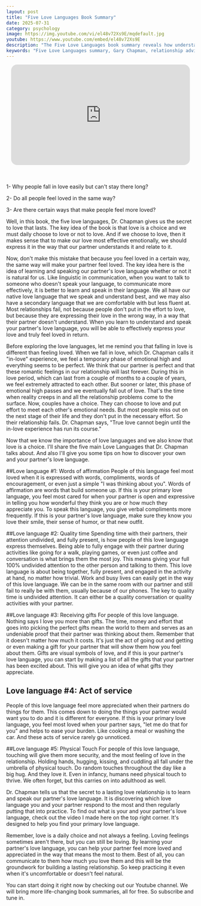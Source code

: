 ```yaml
---
layout: post
title: "Five Love Languages Book Summary"
date: 2025-07-31
category: psychology
image: https://img.youtube.com/vi/el48v72Xs9E/mqdefault.jpg
youtube: https://www.youtube.com/embed/el48v72Xs9E
description: "The Five Love Languages book summary reveals how understanding your partner’s emotional language can build deeper, lasting relationships."
keywords: "Five Love Languages summary, Gary Chapman, relationship advice, love languages, emotional connection, lasting relationships, book summary, communication in love"
---
```


<div style="display: flex; justify-content: center; margin-bottom: 20px;">
  <div style="aspect-ratio: 16 / 9; width: 95%; max-width: 700px; position: relative;">
    <iframe 
      src="https://www.youtube.com/embed/el48v72Xs9E"
      title="YouTube video player"
      allowfullscreen
      frameborder="0"
      style="position: absolute; inset: 0; width: 100%; height: 100%; border-radius: 16px;">
    </iframe>
  </div>
</div>

<div style="height: 15px;"></div>
<!-- ..................................................................... -->

1- Why people fall in love easily but can't stay there long? 

2- Do all people feel loved in the same way? 

3- Are there certain ways that make people feel more loved?

 

Well, in this book, the five love languages, Dr. Chapman gives us the secret to love that lasts. The key idea of the book is that love is a choice and we must daily choose to love or not to love. And if we choose to love, then it makes sense that to make our love most effective emotionally, we should express it in the way that our partner understands it and relate to it. 


Now, don't make this mistake that because you feel loved in a certain way, the same way will make your partner feel loved. The key idea here is the idea of learning and speaking our partner's love language whether or not it is natural for us. Like linguistic in communication, when you want to talk to someone who doesn't speak your language, to communicate more effectively, it is better to learn and speak in their language. We all have our native love language that we speak and understand best, and we may also have a secondary language that we are comfortable with but less fluent at. Most relationships fail, not because people don't put in the effort to love, but because they are expressing their love in the wrong way, in a way that their partner doesn't understand. When you learn to understand and speak your partner's love language, you will be able to effectively express your love and truly feel loved in return.

 

Before exploring the love languages, let me remind you that falling in love is different than feeling loved. When we fall in love, which Dr. Chapman calls it "in-love" experience, we feel a temporary phase of emotional high and everything seems to be perfect. We think that our partner is perfect and that these romantic feelings in our relationship will last forever. During this in love period, which can last from a couple of months to a couple of years, we feel extremely attracted to each other. But sooner or later, this phase of emotional high passes and we eventually fall out of love. That's the time when reality creeps in and all the relationship problems come to the surface. Now, couples have a choice. They can choose to love and put effort to meet each other's emotional needs. But most people miss out on the next stage of their life and they don't put in the necessary effort. So their relationship fails. Dr. Chapman says, "True love cannot begin until the in-love experience has run its course." 

 

Now that we know the importance of love languages and we also know that love is a choice. I'll share the five main Love Languages that Dr. Chapman talks about. And also I'll give you some tips on how to discover your own and your partner's love language. 

 
##Love language #1: Words of affirmation 
People of this language feel most loved when it is expressed with words, compliments, words of encouragement, or even just a simple "I was thinking about you". Words of affirmation are words that build someone up. If this is your primary love language, you feel most cared for when your partner is open and expressive in telling you how wonderful they think you are or how much they appreciate you. To speak this language, you give verbal compliments more frequently. If this is your partner's love language, make sure they know you love their smile, their sense of humor, or that new outfit. 

 

##Love language #2: Quality time 
Spending time with their partners, their attention undivided, and fully present, is how people of this love language express themselves. Being able to fully engage with their partner during activities like going for a walk, playing games, or even just coffee and conversation is what brings them the most joy. This means giving your full 100% undivided attention to the other person and talking to them. This love language is about being together, fully present, and engaged in the activity at hand, no matter how trivial. Work and busy lives can easily get in the way of this love language. We can be in the same room with our partner and still fail to really be with them, usually because of our phones. The key to quality time is undivided attention. It can either be a quality conversation or quality activities with your partner. 

 

##Love language #3: Receiving gifts
For people of this love language. Nothing says I love you more than gifts. The time, money and effort that goes into picking the perfect gifts mean the world to them and serves as an undeniable proof that their partner was thinking about them. Remember that it doesn't matter how much it costs. It's just the act of going out and getting or even making a gift for your partner that will show them how you feel about them. Gifts are visual symbols of love, and if this is your partner's love language, you can start by making a list of all the gifts that your partner has been excited about. This will give you an idea of what gifts they appreciate. 

 

## Love language #4: Act of service 
People of this love language feel more appreciated when their partners do things for them. This comes down to doing the things your partner would want you to do and it is different for everyone. If this is your primary love language, you feel most loved when your partner says, "let me do that for you" and helps to ease your burden. Like cooking a meal or washing the car. And these acts of service rarely go unnoticed. 

 

##Love language #5: Physical Touch
For people of this love language, touching will give them more security, and the most feeling of love in the relationship. Holding hands, hugging, kissing, and cuddling all fall under the umbrella of physical touch. Do random touches throughout the day like a big hug. And they love it. Even in infancy, humans need physical touch to thrive. We often forget, but this carries on into adulthood as well. 

 


Dr. Chapman tells us that the secret to a lasting love relationship is to learn and speak our partner's love language. It is discovering which love language you and your partner respond to the most and then regularly putting that into practice. To find out what is your and your partner's love language, check out the video I made here on the top right corner. It's designed to help you find your primary love language. 

 

Remember, love is a daily choice and not always a feeling. Loving feelings sometimes aren't there, but you can still be loving. By learning your partner's love language, you can help your partner feel more loved and appreciated in the way that means the most to them. Best of all, you can communicate to them how much you love them and this will be the groundwork for building a lasting relationship. So keep practicing it even when it's uncomfortable or doesn't feel natural. 


You can start doing it right now by checking out our Youtube channel. We will bring more life-changing book summaries, all for free. So subscribe and tune in. 
